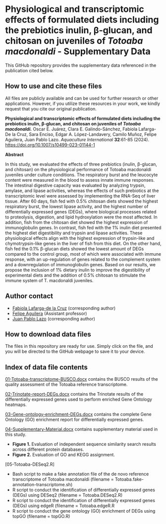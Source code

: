 # Physiological and transcriptomic effects of formulated diets including the prebiotics inulin, β-glucan, and chitosan on juveniles of *Totoaba macdonaldi* - Supplementary Data

This GitHub repository provides the supplementary data referenced in the publication cited below.

## How to use and cite these files 

All files are publicly available and can be used for further research or other applications. However, if you utilize these resources in your work, we kindly request that you cite our original publication.

**Physiological and transcriptomic effects of formulated diets including the prebiotics inulin, β-glucan, and chitosan on juveniles of *Totoaba macdonaldi.*** Oscar E. Juárez, Clara E. Galindo-Sánchez, Fabiola Lafarga-De la Cruz, Sara Enciso, Edgar A. López-Landavery, Camilo Muñoz, Felipe Aguilera, Juan Pablo Lazo. *Aquaculture International* **32**:61-85 (2024). https://doi.org/10.1007/s10499-023-01144-1

**Abstract**

In this study, we evaluated the effects of three prebiotics (inulin, β-glucan, and chitosan) on the physiological performance of Totoaba macdonaldi juveniles under culture conditions. The respiratory burst and the leucocyte content were measured in the blood to assess innate immune responses. The intestinal digestive capacity was evaluated by analyzing trypsin, amylase, and lipase activities, whereas the effects of such prebiotics at the transcriptomic level were assessed by implementing the RNA-Seq of liver tissue. After 60 days, fish fed with 0.5% chitosan diets showed the highest respiratory burst, the lowest lipase activity, and the highest number of differentially expressed genes (DEGs), where biological processes related to proteolysis, digestion, and lipid hydroxylation were the most affected. In addition, fish from the chitosan diet showed the highest expression of immunoglobulin genes. In contrast, fish fed with the 1% inulin diet presented the highest diet digestibility and trypsin and lipase activities. These physiological effects align with the highest expression of trypsin-like and chymotrypsin-like genes in the liver of fish from this diet. On the other hand, fish fed the 0.1% β-glucan diets showed the lowest amount of DEGs compared to the control group, most of which were associated with immune response, with an up-regulation of genes related to the complement system and a downregulation of immunoglobulin genes. Based on our results, we propose the inclusion of 1% dietary inulin to improve the digestibility of experimental diets and the addition of 0.5% chitosan to stimulate the immune system of T. macdonaldi juveniles.

## Author contact

- [Fabiola Lafarga-de la Cruz](mailto:flafarga@cicese.mx) (corresponding author)
- [Felipe Aguilera](mailto:faguilera@udec.cl) (Assistant professor)
- [Juan Pablo Lazo](mailto:jplazo@cicese.mx) (corresponding author)

## How to download data files

The files in this repository are ready for use. Simply click on the file, and you will be directed to the GitHub webpage to save it to your device.

## Index of data file contents

[01-Totoaba-transcriptome-BUSCO.docx](https://github.com/faguil/Totoaba_transcriptomics/blob/main/01-Totoaba-transcriptome-BUSCO.docx) contains the BUSCO results of the quality assessment of the Totoaba reference transcriptome.

[02-Trinotate-report-DEGs.docx](https://github.com/faguil/Totoaba_transcriptomics/blob/main/02-Trinotate-report-DEGs.docx) contains the Trinotate results of the differentially expressed genes used to perform enriched Gene Ontology heatmaps.

[03-Gene-ontology-enrichment-DEGs.docx](https://github.com/faguil/Totoaba_transcriptomics/blob/main/03-Gene-ontology-enrichment-DEGs.docx) contains the complete Gene Ontology (GO) enrichment report for differentially expressed genes.

[04-Supplementary-Material.docx](https://github.com/faguil/Totoaba_transcriptomics/blob/main/04-Supplementary-Material.docx) contains supplementary material used in this study.

- **Figure 1.** Evaluation of independent sequence similarity search results across different protein databases. 
- **Figure 2.** Evaluation of GO and KEGG assignment.

[05-Totoaba-DESeq2.R]

* Bash script to make a fake annotation file of the de novo reference transcriptome of Totoaba macdonaldi (filename = Totoaba.fake-annotation-transcriptome.sh)
* R script to conduct the identification of differentially expressed genes (DEGs) using DESeq2 (filename = Totoaba.DESeq2.R)
* R script to conduct the identification of differentially expressed genes (DEGs) using edgeR (filename = Totoaba.edgeR.R
* R script to conduct the gene ontology (GO) enrichment of DEGs using topGO (filename = topGO.R)
